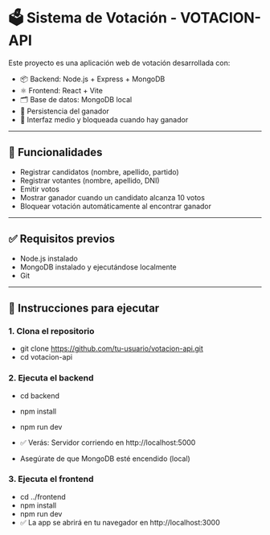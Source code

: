 # 🗳️ Sistema de Votación - VOTACION-API

Este proyecto es una aplicación web de votación desarrollada con:

- 📦 Backend: Node.js + Express + MongoDB
- ⚛️ Frontend: React + Vite
- 🗂️ Base de datos: MongoDB local
- 💾 Persistencia del ganador
- 🎨 Interfaz medio y bloqueada cuando hay ganador

---

## 📌 Funcionalidades

- Registrar candidatos (nombre, apellido, partido)
- Registrar votantes (nombre, apellido, DNI)
- Emitir votos
- Mostrar ganador cuando un candidato alcanza 10 votos
- Bloquear votación automáticamente al encontrar ganador

---

## ✅ Requisitos previos

- Node.js instalado
- MongoDB instalado y ejecutándose localmente
- Git

---

## 🚀 Instrucciones para ejecutar

### 1. Clona el repositorio

- git clone https://github.com/tu-usuario/votacion-api.git
- cd votacion-api


### 2. Ejecuta el backend

- cd backend
- npm install
- npm run dev
- ✅ Verás: Servidor corriendo en http://localhost:5000

- Asegúrate de que MongoDB esté encendido (local)

### 3. Ejecuta el frontend

- cd ../frontend
- npm install
- npm run dev
- ✅ La app se abrirá en tu navegador en http://localhost:3000